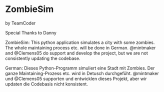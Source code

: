 # ZombieSim

by TeamCoder

Special Thanks to Danny

ZombieSim:
This python application simulates a city with some zombies.
The whole maintaining process etc. will be done in German. @mintmaker and @Clemens05 do support and develop the project, but we are not consistently updating the codebase.

German:
Dieses Python-Programm simuliert eine Stadt mit Zombies.
Der ganze Maintaining-Prozess etc. wird in Detusch durchgefüht. @mintmaker und @Clemens05 supporten und entwicklen dieses Projekt, aber wir updaten die Codebasis nicht konsistent.

